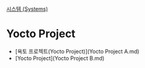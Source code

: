 [시스템 (Systems)](../index.md)
# Yocto Project

- [욕토 프로젝트(Yocto Project)](Yocto Project A.md)
- [Yocto Project](Yocto Project B.md)
